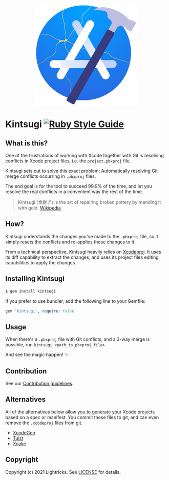 <p align="center">
  <img src="./logo/kintsugi.png" alt="Kintsugi Logo"/>
</p>

# Kintsugi [![Ruby Style Guide](https://img.shields.io/badge/code_style-rubocop-brightgreen.svg)](https://github.com/rubocop/rubocop)

## What is this?

One of the frustrations of working with Xcode together with Git is resolving conflicts in Xcode project files, i.e. the `project.pbxproj` file.

Kintsugi sets out to solve this exact problem: Automatically resolving Git merge conflicts occurring in `.pbxproj` files.

The end goal is for the tool to succeed 99.9% of the time, and let you resolve the real conflicts in a convenient way the rest of the time.

> Kintsugi (金継ぎ) is the art of repairing broken pottery by mending it with gold. [Wikipedia](http://en.wikipedia.org/wiki/Kintsugi)

## How?

Kintsugi understands the changes you've made to the `.pbxproj` file, so it simply resets the conflicts and re-applies those changes to it.

From a technical perspective, Kintsugi heavily relies on [Xcodeproj](https://github.com/CocoaPods/Xcodeproj). It uses its diff capability to extract the changes, and uses its project files editing capabilities to apply the changes.

## Installing Kintsugi

```sh
$ gem install kintsugi
```

If you prefer to use bundler, add the following line to your Gemfile:

```rb
gem 'kintsugi', require: false
```

## Usage

When there's a `.pbxproj` file with Git conflicts, and a 3-way merge is possible, run `kintsugi <path_to_pbxproj_file>`.

And see the magic happen! :sparkles:

## Contribution

See our [Contribution guidelines](./CONTRIBUTING.md).

## Alternatives

All of the alternatives below allow you to generate your Xcode projects based on a spec or manifest. You commit these files to git, and can even remove the `.xcodeproj` files from git.

- [XcodeGen](https://github.com/yonaskolb/XcodeGen)
- [Tuist](https://github.com/tuist)
- [Xcake](https://github.com/igor-makarov/xcake)

## Copyright

Copyright (c) 2021 Lightricks. See [LICENSE](./LICENSE) for details.

